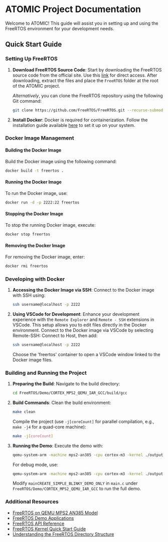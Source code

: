 # ATOMIC Project Documentation

Welcome to ATOMIC! This guide will assist you in setting up and using the FreeRTOS environment for your development needs.

## Quick Start Guide

### Setting Up FreeRTOS

1. **Download FreeRTOS Source Code**: Start by downloading the FreeRTOS source code from the official site. Use this [link](https://www.freertos.org/a00104.html) for direct access. After downloading, extract the files and place the `FreeRTOS` folder at the root of the ATOMIC project.

    _Alternatively_, you can clone the FreeRTOS repository using the following Git command:

    ```bash
    git clone https://github.com/FreeRTOS/FreeRTOS.git --recurse-submodules ./FreeRTOS
    ```

2. **Install Docker**: Docker is required for containerization. Follow the installation guide available [here](https://docs.docker.com/get-docker/) to set it up on your system.

### Docker Image Management

#### Building the Docker Image

Build the Docker image using the following command:

```bash
docker build -t freertos .
```

#### Running the Docker Image

To run the Docker image, use:

```bash
docker run -d -p 2222:22 freertos
```

#### Stopping the Docker Image

To stop the running Docker image, execute:

```bash
docker stop freertos
```

#### Removing the Docker Image

For removing the Docker image, enter:

```bash
docker rmi freertos
```

### Developing with Docker

1. **Accessing the Docker Image via SSH**:
   Connect to the Docker image with SSH using:

   ```bash
   ssh username@localhost -p 2222
   ```

2. **Using VSCode for Development**:
   Enhance your development experience with the `Remote Explorer` and `Remote - SSH` extensions in VSCode. This setup allows you to edit files directly in the Docker environment. Connect to the Docker image via VSCode by selecting Remote-SSH: Connect to Host, then add:

   ```bash
   ssh username@localhost -p 2222
   ```

   Choose the 'freertos' container to open a VSCode window linked to the Docker image files.

### Building and Running the Project

1. **Preparing the Build**:
   Navigate to the build directory:

   ```bash
   cd FreeRTOS/Demo/CORTEX_MPS2_QEMU_IAR_GCC/build/gcc
   ```

2. **Build Commands**:
   Clean the build environment:

   ```bash
   make clean
   ```

   Compile the project (use `-j[coreCount]` for parallel compilation, e.g., `make -j4` for a quad-core machine):

   ```bash
   make -j[coreCount]
   ```

3. **Running the Demo**:
   Execute the demo with:

   ```bash
   qemu-system-arm -machine mps2-an385 -cpu cortex-m3 -kernel ./output/RTOSDemo.out -monitor none -nographic -serial stdio
   ```

   For debug mode, use:

   ```bash
   qemu-system-arm -machine mps2-an385 -cpu cortex-m3 -kernel ./output/RTOSDemo.out -monitor none -nographic -serial stdio -s -S
   ```

   Modify `mainCREATE_SIMPLE_BLINKY_DEMO_ONLY` in `main.c` under `FreeRTOS/Demo/CORTEX_MPS2_QEMU_IAR_GCC` to run the full demo.

### Additional Resources

- [FreeRTOS on QEMU MPS2 AN385 Model](https://www.freertos.org/freertos-on-qemu-mps2-an385-model.html)
- [FreeRTOS Demo Applications](https://www.freertos.org/a00102.html#comprehensive_demo)
- [FreeRTOS API Reference](https://www.freertos.org/a00106.html)
- [FreeRTOS Kernel Quick Start Guide](https://www.freertos.org/FreeRTOS-quick-start-guide.html)
- [Understanding the FreeRTOS Directory Structure](https://www.freertos.org/a00017.html)
